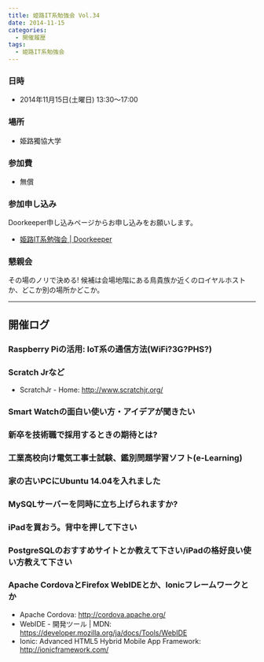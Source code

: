 ```yaml
---
title: 姫路IT系勉強会 Vol.34
date: 2014-11-15
categories:
  - 開催履歴
tags:
  - 姫路IT系勉強会
---
```


### 日時

-   2014年11月15日(土曜日) 13:30～17:00

### 場所

-   姫路獨協大学

### 参加費

-   無償

### 参加申し込み

Doorkeeper申し込みページからお申し込みをお願いします。

-   [姫路IT系勉強会 | Doorkeeper](http://histudy.doorkeeper.jp/)

### 懇親会

その場のノリで決める!
候補は会場地階にある鳥貴族か近くのロイヤルホストか、どこか別の場所かどこか。

------------------------------------------------------------------------

開催ログ
--------

### Raspberry Piの活用: IoT系の通信方法(WiFi?3G?PHS?)

### Scratch Jrなど

-   ScratchJr - Home: <http://www.scratchjr.org/>

### Smart Watchの面白い使い方・アイデアが聞きたい

### 新卒を技術職で採用するときの期待とは?

### 工業高校向け電気工事士試験、鑑別問題学習ソフト(e-Learning)

### 家の古いPCにUbuntu 14.04を入れました

### MySQLサーバーを同時に立ち上げられますか?

### iPadを買おう。背中を押して下さい

### PostgreSQLのおすすめサイトとか教えて下さい/iPadの格好良い使い方教えて下さい

### Apache CordovaとFirefox WebIDEとか、Ionicフレームワークとか

-   Apache Cordova: <http://cordova.apache.org/>
-   WebIDE - 開発ツール | MDN: <https://developer.mozilla.org/ja/docs/Tools/WebIDE>
-   Ionic: Advanced HTML5 Hybrid Mobile App Framework: <http://ionicframework.com/>
